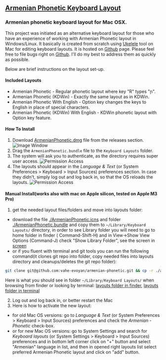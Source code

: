 ## [Armenian Phonetic Keyboard Layout](http://evoyan.org/armenian-phonetic-for-mac)

### Armenian phonetic keyboard layout for Mac OSX.

This project was initiated as an alternative keyboard layout for those who have an experience of working with Armenian Phonetic layout in Windows/Linux. It basically is created from scratch using [Ukelele](http://scripts.sil.org/cms/scripts/page.php?site_id=nrsi&id=ukelele) tool on Mac for editing keyboard layouts. It is hosted on [Github](https://github.com/vahe-evoyan/armenian-phonetic) page. Please feel free to file bugs right on [Github](https://github.com/vahe-evoyan/armenian-phonetic/issues). I'll do my best to address them as quickly as possible.

Below are brief instructions on the layout set-up.

#### Included Layouts

* Armenian Phonetic - Regular phonetic layout where key "R" types "ր".
* Armenian Phonetic (KDWin) - Exactly the same layout as in KDWin.
* Armenian Phonetic With English - Option key changes the keys to English in place of special characters.
* Armenian Phonetic (KDWin) With English - KDWin phonetic layout with Option key feature.

#### How To Install
1. Download [ArmenianPhonetic.dmg](https://github.com/vahe-evoyan/armenian-phonetic/releases/download/v2.1.2/ArmenianPhonetic.dmg) file from the releases section.
![Image Window](/screenshots/dmg-window.png)
2. Drag the `ArmenianPhonetic.bundle` file to the `Keyboard Layouts` folder.
3. The system will ask you to authenticate, as the directory requires super user access.
![Permission Access](/screenshots/authenticate.png)
4. The layouts should appear in the *Language & Text* (or System Preferences > Keyboard > Input Sources) preferences section. In case they didn't, simply log out and log back in, so that the OS reloads the layouts.
![Permission Access](/screenshots/layout-settings.png)

#### Manual Install(works also with mac on Apple silicon, tested on Apple M3 Pro)

1. get the needed layout files/folders and move into layouts folder:
- download the file [./ArmenianPhonetic.icns](./ArmenianPhonetic.icns) and folder [./ArmenianPhonetic.bundle](./ArmenianPhonetic.bundle) and copy them to `~/Library/Keyboard Layouts/` directory, in order to see Library folder you will need to go to home folder in finder ( Command-Shift-H) and in View->Show View Options (Command-J) check "Show Library Folder", see the screen in [screen](./screenshots/)
- or if you fluent with terminal and git tools you can run the following command(it clones git repo into folder, copy needed files into layouts directory and cleanups/deletes the git repo folder):
```sh
git clone git@github.com:vahe-evoyan/armenian-phonetic.git && cp -r ./armenian-phonetic/ArmenianPhonetic.bundle ./armenian-phonetic/ArmenianPhonetic.icns  ~/Library/Keyboard\ Layouts/ && rm -rf ./armenian-phonetic/
```
Here is what you should see in folder `~/Library/Keyboard Layouts/` when browsing from finder or looking by terminal:
[layouts folder in finder](./screenshots/manual-setup-library-keyboard-layouts-folder-finder.png),
[layouts folder in terminal](./screenshots/manual-setup-library-keyboard-layouts-folder-terminal.png)

2. Log out and log back in, or better restart the Mac
3. Here is how to activate the new layout:
 - for old Mac OS versions: go to *Language & Text* (or System Preferences > Keyboard > Input Sources) preferences and check the *Armenian - Phonetic* check-box.
 - or for new Mac OS versions: go to System Settings and search for *Keyboard layouts* (or System Settings > Keyboard > Input Sources) preferences and in bottom left corner click on "+" button and select "Armenian" language in list, and then in opened right layouts list select preferred Armenian Phonetic layout and click on "add" button.
